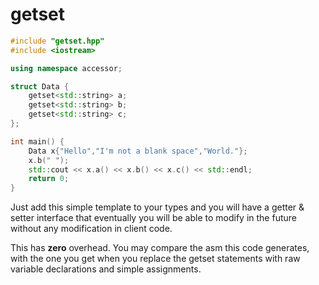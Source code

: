 getset
======

```cpp
#include "getset.hpp"
#include <iostream>

using namespace accessor;

struct Data {
    getset<std::string> a;
    getset<std::string> b;
    getset<std::string> c;
};

int main() {
    Data x{"Hello","I'm not a blank space","World."};
    x.b(" ");
    std::cout << x.a() << x.b() << x.c() << std::endl;
    return 0;
}
```

Just add this simple template to your types and you will have a getter & setter interface that eventually you will be able to modify in the future without any modification in client code. 

This has **zero** overhead. You may compare the asm this code generates, with the one you get when you replace the getset statements with raw variable declarations and simple assignments.
